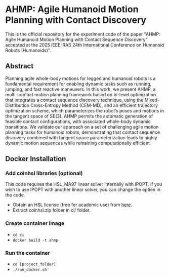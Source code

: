# AHMP: Agile Humanoid Motion Planning with Contact Discovery

This is the official repository for the experiment code of the paper "AHMP: Agile Humanoid Motion Planning with Contact Sequence Discovery" accepted at the 2025 IEEE-RAS 24th International Conference on Humanoid Robots (Humanoids)".

## Abstract
Planning agile whole-body motions for legged and humanoid robots is a fundamental requirement for enabling dynamic tasks such as running, jumping, and fast reactive maneuvers. In this work, we present AHMP, a multi-contact motion planning framework based on bi-level optimization that integrates a contact sequence discovery technique, using the Mixed-Distribution Cross-Entropy Method (CEM-MD), and an efficient trajectory optimization scheme, which parameterizes the robot’s poses and motions in the tangent space of SE(3). AHMP permits the automatic generation of feasible contact configurations, with associated whole-body dynamic transitions. We validate our approach on a set of challenging agile motion planning tasks for humanoid robots, demonstrating that contact sequence discovery combined with tangent space parameterization leads to highly dynamic motion sequences while remaining computationally efficient.

## Docker Installation

### Add coinhsl libraries (optional)
This code requires the HSL_MA97 linear solver internally with IPOPT. If you wish to use IPOPT with another linear solver, you can change the option in the code.
- Obtain an HSL license (free for academic use) from [here](https://www.hsl.rl.ac.uk/licensing.html).
- Extract coinhsl.zip folder in ci/ folder.

### Create container image
- `cd ci`
- `docker build -t ahmp`

### Run the container
- `cd [project_folder]`
- `./run_docker.sh'`

